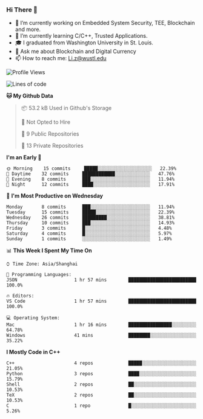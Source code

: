 ### Hi There 👋

<!--
**G0o9leA1/G0o9leA1** is a ✨ _special_ ✨ repository because its `README.md` (this file) appears on your GitHub profile.

Here are some ideas to get you started:
-->
- 🔭 I’m currently working on Embedded System Security, TEE, Blockchain and more.
- 🌱 I’m currently learning C/C++, Trusted Applications.
- 🎓 I graduated from Washington University in St. Louis.
- 💬 Ask me about Blockchain and Digital Currency
- 📫 How to reach me: Li.z@wustl.edu

<!--START_SECTION:waka-->
![Profile Views](http://img.shields.io/badge/Profile%20Views-0-blue)

![Lines of code](https://img.shields.io/badge/From%20Hello%20World%20I%27ve%20Written-113386%20lines%20of%20code-blue)

**🐱 My Github Data** 

> 📦 53.2 kB Used in Github's Storage 
 > 
> 🚫 Not Opted to Hire
 > 
> 📜 9 Public Repositories
 > 
> 🔑 13 Private Repositories 

**I'm an Early 🐤** 

```text
🌞 Morning    15 commits     █████░░░░░░░░░░░░░░░░░░░░   22.39% 
🌆 Daytime    32 commits     ████████████░░░░░░░░░░░░░   47.76% 
🌃 Evening    8 commits      ███░░░░░░░░░░░░░░░░░░░░░░   11.94% 
🌙 Night      12 commits     ████░░░░░░░░░░░░░░░░░░░░░   17.91%

```
📅 **I'm Most Productive on Wednesday** 

```text
Monday       8 commits      ███░░░░░░░░░░░░░░░░░░░░░░   11.94% 
Tuesday      15 commits     █████░░░░░░░░░░░░░░░░░░░░   22.39% 
Wednesday    26 commits     █████████░░░░░░░░░░░░░░░░   38.81% 
Thursday     10 commits     ███░░░░░░░░░░░░░░░░░░░░░░   14.93% 
Friday       3 commits      █░░░░░░░░░░░░░░░░░░░░░░░░   4.48% 
Saturday     4 commits      █░░░░░░░░░░░░░░░░░░░░░░░░   5.97% 
Sunday       1 commits      ░░░░░░░░░░░░░░░░░░░░░░░░░   1.49%

```


📊 **This Week I Spent My Time On** 

```text
⌚︎ Time Zone: Asia/Shanghai

💬 Programming Languages: 
JSON                     1 hr 57 mins        █████████████████████████   100.0%

🔥 Editors: 
VS Code                  1 hr 57 mins        █████████████████████████   100.0%

💻 Operating System: 
Mac                      1 hr 16 mins        ████████████████░░░░░░░░░   64.78% 
Windows                  41 mins             ████████░░░░░░░░░░░░░░░░░   35.22%

```

**I Mostly Code in C++** 

```text
C++                      4 repos             █████░░░░░░░░░░░░░░░░░░░░   21.05% 
Python                   3 repos             ████░░░░░░░░░░░░░░░░░░░░░   15.79% 
Shell                    2 repos             ██░░░░░░░░░░░░░░░░░░░░░░░   10.53% 
TeX                      2 repos             ██░░░░░░░░░░░░░░░░░░░░░░░   10.53% 
C                        1 repo              █░░░░░░░░░░░░░░░░░░░░░░░░   5.26%

```



<!--END_SECTION:waka-->
